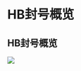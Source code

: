 # HB封号概览

## HB封号概览

![](https://docs.hzz.im/\~gitbook/image?url=https%3A%2F%2F1382592200-files.gitbook.io%2F%7E%2Ffiles%2Fv0%2Fb%2Fgitbook-x-prod.appspot.com%2Fo%2Fspaces%252F7YXEHggLzaiKwZjRSOD4%252Fuploads%252FZtDrfwxTz0kHL3Yc7so5%252FHB%25E5%25B0%2581%25E5%258F%25B7%25E6%25A6%2582%25E8%25A7%2588.png%3Falt%3Dmedia%26token%3D48396562-6b9d-443e-a80c-94001db28f84\&width=768\&dpr=4\&quality=100\&sign=f5cac5be\&sv=1)
